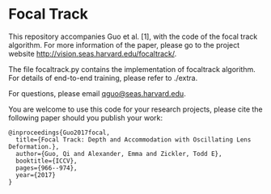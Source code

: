 # Focal Track
This repository accompanies Guo et al. [1], with the code of the focal track algorithm. For more information of the paper, please go to the project website http://vision.seas.harvard.edu/focaltrack/.

The file focaltrack.py contains the implementation of focaltrack algorithm. For details of end-to-end training, please refer to ./extra.

For questions, please email qguo@seas.harvard.edu. 

You are welcome to use this code for your research projects, please cite the following paper should you publish your work:

```
@inproceedings{Guo2017focal,
  title={Focal Track: Depth and Accommodation with Oscillating Lens Deformation.},
  author={Guo, Qi and Alexander, Emma and Zickler, Todd E},
  booktitle={ICCV},
  pages={966--974},
  year={2017}
}
```
